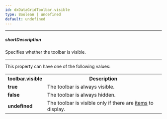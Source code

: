 ```yaml
---
id: dxDataGridToolbar.visible
type: Boolean | undefined
default: undefined
---
```

---
##### shortDescription
Specifies whether the toolbar is visible.

---
This property can have one of the following values:

<table class="dx-table">
    <tr>
        <th>toolbar.visible</th>
        <th>Description</th>
    </tr>
    <tr>
        <td><b>true</b></td>
        <td>The toolbar is always visible.</td>
    </tr>
    <tr>
        <td><b>false</b></td>
        <td>The toolbar is always hidden.</td>
    </tr>
    <tr>
        <td><b>undefined</b></td>
        <td>The toolbar is visible only if there are <a href="{currentpath}/items">items</a> to display.</td>
    </tr>
</table>